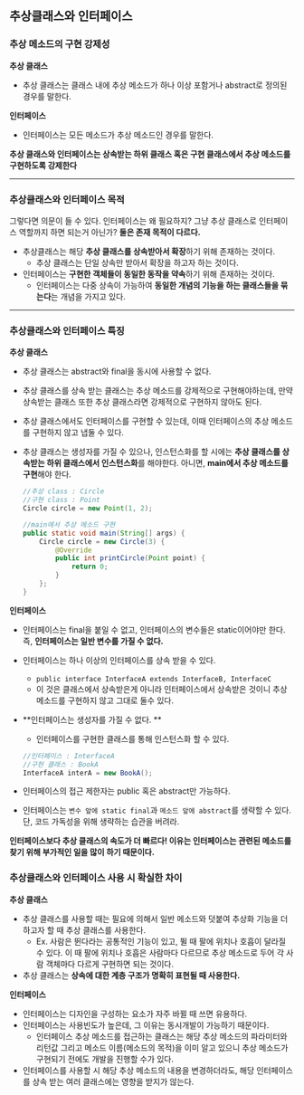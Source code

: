 ## 추상클래스와 인터페이스

### 추상 메소드의 구현 강제성

**추상 클래스**

- 추상 클래스는 클래스 내에 추상 메소드가 하나 이상 포함거나 abstract로 정의된 경우를 말한다.

**인터페이스**

- 인터페이스는 모든 메소드가 추상 메소드인 경우를 말한다.

**추상 클래스와 인터페이스는 상속받는 하위 클래스 혹은 구현 클래스에서 추상 메소드를 구현하도록 강제한다**



---

### 추상클래스와 인터페이스 목적

그렇다면 의문이 들 수 있다. 인터페이스는 왜 필요하지? 그냥 추상 클래스로 인터페이스 역할까지 하면 되는거 아닌가? **둘은 존재 목적이 다르다.**

- 추상클래스는 해당 **추상 클래스를 상속받아서 확장**하기 위해 존재하는 것이다.
  - 추상 클래스는 단일 상속만 받아서 확장을 하고자 하는 것이다.
- 인터페이스는 **구현한 객체들이 동일한 동작을 약속**하기 위해 존재하는 것이다.
  - 인터페이스는 다중 상속이 가능하여 **동일한 개념의 기능을 하는 클래스들을 묶는다**는 개념을 가지고 있다.

---

### 추상클래스와 인터페이스 특징

**추상 클래스**

- 추상 클래스는 abstract와 final을 동시에 사용할 수 없다.

- 추상 클래스를 상속 받는 클래스는 추상 메소드를 강제적으로 구현해야하는데, 만약 상속받는 클래스 또한 추상 클래스라면 강제적으로 구현하지 않아도 된다.

- 추상 클래스에서도 인터페이스를 구현할 수 있는데, 이때 인터페이스의 추상 메소드를 구현하지 않고 냅둘 수 있다.

- 추상 클래스는 생성자를 가질 수 있으나, 인스턴스화를 할 시에는 **추상 클래스를 상속받는 하위 클래스에서 인스턴스화**를 해야한다. 아니면, **main에서 추상 메소드를 구현**해야 한다.

  ```java
  //추상 class : Circle
  //구현 class : Point
  Circle circle = new Point(1, 2);
  
  //main에서 추상 메소드 구현
  public static void main(String[] args) {
      Circle circle = new Circle(3) {
          @Override
          public int printCircle(Point point) {
              return 0;
          }
      };
  }
  ```



**인터페이스**

- 인터페이스는 final을 붙일 수 없고, 인터페이스의 변수들은 static이어야만 한다. 즉, **인터페이스는 일반 변수를 가질 수 없다.**

- 인터페이스는 하나 이상의 인터페이스를 상속 받을 수 있다.

  -  `public interface InterfaceA extends InterfaceB, InterfaceC`
  - 이 것은 클래스에서 상속받은게 아니라 인터페이스에서 상속받은 것이니 추상 메소드를 구현하지 않고 그대로 둘수 있다.

- **인터페이스는 생성자를 가질 수 없다. **

  - 인터페이스를 구현한 클래스를 통해 인스턴스화 할 수 있다.

  ```java
  //인터페이스 : InterfaceA
  //구현 클래스 : BookA
  InterfaceA interA = new BookA();
  ```

- 인터페이스의 접근 제한자는 public 혹은 abstract만 가능하다.

- 인터페이스는 `변수 앞에 static final`과 `메소드 앞에 abstract`를 생략할 수 있다. 단, 코드 가독성을 위해 생략하는 습관을 버려라.



**인터페이스보다 추상 클래스의 속도가 더 빠르다! 이유는 인터페이스는 관련된 메소드를 찾기 위해 부가적인 일을 많이 하기 때문이다.**



### 추상클래스와 인터페이스 사용 시 확실한 차이

**추상 클래스**

- 추상 클래스를 사용할 때는 필요에 의해서 일반 메소드와 덧붙여 추상화 기능을 더하고자 할 때 추상 클래스를 사용한다.
  - Ex. 사람은 뛴다라는 공통적인 기능이 있고, 뛸 때 팔에 위치나 호흡이 달라질 수 있다. 이 때 팔에 위치나 호흡은 사람마다 다르므로 추상 메소드로 두어  각 사람 객체마다 다르게 구현하면 되는 것이다.
- 추상 클래스는 **상속에 대한 계층 구조가 명확히 표현될 때 사용한다.**



**인터페이스**

- 인터페이스는 디자인을 구성하는 요소가 자주 바뀔 때 쓰면 유용하다.
- 인터페이스는 사용빈도가 높은데, 그 이유는 동시개발이 가능하기 때문이다.
  - 인터페이스 추상 메소드를 접근하는 클래스는 해당 추상 메소드의 파라미터와 리턴값 그리고 메소드 이름(메소드의 목적)을 이미 알고 있으니 추상 메소드가 구현되기 전에도 개발을 진행할 수가 있다.
- 인터페이스를 사용할 시 해당 추상 메소드의 내용을 변경하더라도, 해당 인터페이스를 상속 받는 여러 클래스에는 영향을 받지가 않는다.